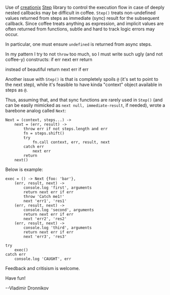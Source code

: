   Use of [creationix](https://github.com/creationix) [Step](https://github.com/creationix/step) library to control the execution flow in case of deeply nested callbacks may be difficult in coffee. `Step()` treats non-undefined values returned from steps as immediate (sync) result for the subsequent callback. Since coffee treats anything as expression, and implicit values are often returned from functions, subtle and hard to track logic errors may occur.

In particular, one must ensure `undefined` is returned from async steps.

In my pattern I try to not `throw` too much, so I must write such ugly (and not coffee-y) constructs:
    if err
        next err
        return

instead of beautiful
    return next err if err


  Another issue with `Step()` is that is completely spoils `@` (it's set to point to the next step), while it's feasible to have kinda "context" object available in steps as `@`.

Thus, assuming that, and that sync functions are rarely used in `Step()` (and can be easily mimicked as `next null, immediate-result`, if needed), wrote a barebone analog called `Next`:

    Next = (context, steps...) ->
    	next = (err, result) ->
    		throw err if not steps.length and err
    		fn = steps.shift()
    		try
    			fn.call context, err, result, next
    		catch err
    			next err
    		return
    	next()

Below is example:

    exec = () -> Next {foo: 'bar'},
    	(err, result, next) ->
    		console.log 'first', arguments
    		return next err if err
    		throw 'Catch me1!'
    		next 'err1', 'res1'
    	(err, result, next) ->
    		console.log 'second', arguments
    		return next err if err
    		next 'err2', 'res2'
    	(err, result, next) ->
    		console.log 'third', arguments
    		return next err if err
    		next 'err3', 'res3'

    try
    	exec()
    catch err
    	console.log 'CAUGHT', err

Feedback and critisism is welcome.


Have fun!

--Vladimir Dronnikov
